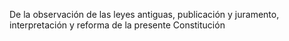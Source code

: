 De la observación de las leyes antiguas, publicación y juramento, interpretación y reforma de la presente Constitución


